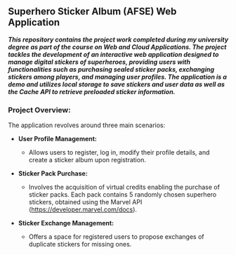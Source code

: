 ## **Superhero Sticker Album (AFSE) Web Application**

***This repository contains the project work completed during my university degree as part of the course on Web and Cloud Applications. The project tackles the development of an interactive web application designed to manage digital stickers of superheroes, providing users with functionalities such as purchasing sealed sticker packs, exchanging stickers among players, and managing user profiles. The application is a demo and utilizes local storage to save stickers and user data as well as the Cache API to retrieve preloaded sticker information.***

### **Project Overview:**

The application revolves around three main scenarios:

- **User Profile Management:**
  - Allows users to register, log in, modify their profile details, and create a sticker album upon registration.

- **Sticker Pack Purchase:**
  - Involves the acquisition of virtual credits enabling the purchase of sticker packs. Each pack contains 5 randomly chosen superhero stickers, obtained using the Marvel API (https://developer.marvel.com/docs).

- **Sticker Exchange Management:**
  - Offers a space for registered users to propose exchanges of duplicate stickers for missing ones.
